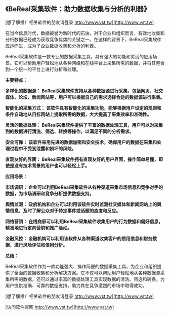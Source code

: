 ## **《BeReal采集软件：助力数据收集与分析的利器》**

[想了解推广相关软件的朋友请登录 http://www.vst.tw](http://www.vst.tw)

在当今信息时代，数据被誉为新时代的石油，对于企业和组织而言，有效地收集和分析数据已经成为获取竞争优势的关键之一。在这样的背景下，BeReal采集软件应运而生，成为了企业数据收集和分析的利器。

BeReal采集软件是一款专业的数据采集工具，具有强大的功能和灵活的应用场景。它可以帮助用户轻松地从各种网络和在线平台上采集所需的数据，并将其整合到一个统一的平台上进行分析和处理。

**主要特点：**

**多样化的数据源： BeReal采集软件支持从各种数据源进行采集，包括网页、社交媒体、论坛、新闻网站等，用户可以根据自己的需求选择合适的数据源进行采集。**

**智能化的采集方式： 该软件具有智能化的采集功能，能够根据用户设定的规则和条件自动地从目标网站上提取所需的数据，大大提高了采集效率和准确性。**

**灵活的数据处理： BeReal采集软件提供了丰富的数据处理工具，用户可以对采集到的数据进行清洗、筛选、转换等操作，以满足不同的分析需求。**

**安全可靠： 该软件采用先进的数据加密和安全技术，确保用户的数据在采集和处理过程中不受到泄露和损坏的风险。**

**直观友好的界面： BeReal采集软件拥有直观友好的用户界面，操作简单易懂，即使是没有技术背景的用户也可以轻松上手。**

**应用场景：**

**市场调研： 企业可以利用BeReal采集软件从各种渠道采集市场信息和竞争对手的数据，为市场调研和竞争分析提供数据支持。**

**舆情监测： 政府机构和企业可以利用该软件实时监测社交媒体和新闻网站上的舆情信息，及时了解公众对于特定事件或话题的态度和反应。**

**网络营销： 在线商家可以利用BeReal采集软件收集用户的行为数据和偏好信息，精准地进行定向营销和推广活动。**

**金融风控： 金融机构可以利用该软件从各种渠道收集客户的信用信息和财务数据，进行风险评估和信用分析。**

**总结：**

BeReal采集软件作为一款功能强大、操作简便的数据采集工具，为企业和组织提供了全面的数据收集和分析解决方案。它不仅可以帮助用户轻松地从各种数据源采集所需的数据，还可以通过丰富的数据处理工具实现数据的清洗、筛选和转换，为用户提供准确、可靠的数据支持，助力其在竞争激烈的市场中取得成功。

[想了解推广相关软件的朋友请登录 http://www.vst.tw](http://www.vst.tw)


[访问软件官网 http://www.vst.tw](http://www.vst.tw)
